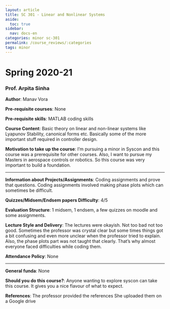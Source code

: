 ```yaml
---
layout: article
title: SC 301 - Linear and Nonlinear Systems
aside:
  toc: true
sidebar:
  nav: docs-en
categories: minor sc-301
permalink: /course_reviews/:categories
tags: minor
---
```


# Spring 2020-21
### Prof. Arpita Sinha
**Author**: Manav Vora

**Pre-requisite courses**: None

**Pre-requisite skills**: MATLAB coding skills

**Course Content**: Basic theory on linear and non-linear systems like Lyapunov Stability, canonical forms etc. Basically some of the more important stuff required in controller design.

**Motivation to take up the course**: I’m pursuing a minor in Syscon and this course was a prerequisite for other courses. Also, I want to pursue my Masters in aerospace controls or robotics. So this course was very important to build a foundation.

---

**Information about Projects/Assignments**: Coding assignments and prove that questions. Coding assignments involved making phase plots which can sometimes be difficult.

**Quizzes/Midsem/Endsem papers Difficulty**: 4/5

**Evaluation Structure**:
1 midsem, 1 endsem, a few quizzes on moodle and some assignments.

**Lecture Style and Delivery**:
The lectures were okayish. Not too bad not too good. Sometimes the professor was crystal clear but some times things got a bit confusing and even more unclear when the professor tried to explain.
Also, the phase plots part was not taught that clearly. That’s why almost everyone faced difficulties while coding them.

**Attendance Policy**: None

---

**General funda**: None

**Should you do this course?**: Anyone wanting to explore syscon can take this course. It gives you a nice flavour of what to expect.

**References**: The professor provided the references
She uploaded them on a Google drive 
